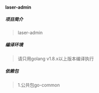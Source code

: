 #### laser-admin

##### 项目简介
> laser-admin

##### 编译环境
> 请只用golang v1.8.x以上版本编译执行

##### 依赖包
> 1.公共包go-common
